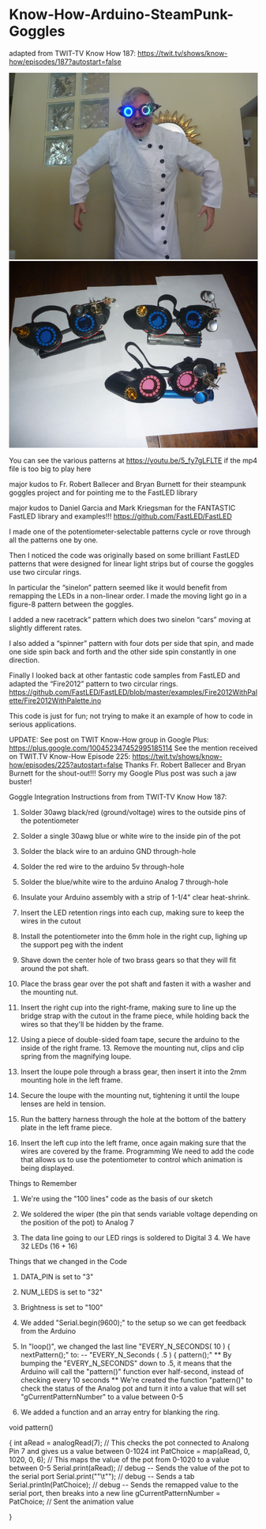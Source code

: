 # Know-How-Arduino-SteamPunk-Goggles

adapted from TWIT-TV Know How 187: https://twit.tv/shows/know-how/episodes/187?autostart=false

![alt text](https://github.com/Mark-MDO47/Know-How-Arduino-SteamPunk-Goggles/blob/master/images/IMG07529_madScience.png "Mad Science is improved when wearing steampunk goggles")
![alt text](https://github.com/Mark-MDO47/Know-How-Arduino-SteamPunk-Goggles/blob/master/images/IMG06760_3goggles.png "Built three steampunk goggles - two for friends")

You can see the various patterns at https://youtu.be/5_fy7gLFLTE if the mp4 file is too big to play here

major kudos to Fr. Robert Ballecer and Bryan Burnett for their steampunk goggles project and for pointing me to the FastLED library

major kudos to Daniel Garcia and Mark Kriegsman for the FANTASTIC FastLED library and examples!!!
https://github.com/FastLED/FastLED

I made one of the potentiometer-selectable patterns cycle or rove through all the patterns one by one.

Then I noticed the code was originally based on some brilliant FastLED patterns that were designed for linear light strips but of course the goggles use two circular rings.

In particular the “sinelon” pattern seemed like it would benefit from remapping the LEDs in a non-linear order. I made the moving light go in a figure-8 pattern between the goggles.

I added a new racetrack” pattern which does two sinelon “cars” moving at slightly different rates.

I also added a “spinner” pattern with four dots per side that spin, and made one side spin back and forth and the other side spin constantly in one direction.

Finally I looked back at other fantastic code samples from FastLED and adapted the “Fire2012” pattern to two circular rings.
https://github.com/FastLED/FastLED/blob/master/examples/Fire2012WithPalette/Fire2012WithPalette.ino

This code is just for fun; not trying to make it an example of how to code in serious applications.

UPDATE:
See post on TWIT Know-How group in Google Plus: https://plus.google.com/100452347452995185114
See the mention received on TWIT.TV Know-How Episode 225: https://twit.tv/shows/know-how/episodes/225?autostart=false
Thanks Fr. Robert Ballecer and Bryan Burnett for the shout-out!!! Sorry my Google Plus post was such a jaw buster!

Goggle Integration Instructions from from TWIT-TV Know How 187:

1. Solder 30awg black/red (ground/voltage) wires to the outside pins of the potentiometer

2. Solder a single 30awg blue or white wire to the inside pin of the pot

3. Solder the black wire to an arduino GND through-hole

4. Solder the red wire to the arduino 5v through-hole

5. Solder the blue/white wire to the arduino Analog 7 through-hole

6. Insulate your Arduino assembly with a strip of 1-1/4" clear heat-shrink.

7. Insert the LED retention rings into each cup, making sure to keep the wires in the cutout

8. Install the potentiometer into the 6mm hole in the right cup, lighing up the support peg with the indent

9. Shave down the center hole of two brass gears so that they will fit around the pot shaft.

10. Place the brass gear over the pot shaft and fasten it with a washer and the mounting nut.

11. Insert the right cup into the right-frame, making sure to line up the bridge strap with the cutout in the frame piece, while holding back the wires so that they'll be hidden by the frame.

12. Using a piece of double-sided foam tape, secure the arduino to the inside of the right frame. 13. Remove the mounting nut, clips and clip spring from the magnifying loupe.

13. Insert the loupe pole through a brass gear, then insert it into the 2mm mounting hole in the left frame.

14. Secure the loupe with the mounting nut, tightening it until the loupe lenses are held in tension.

15. Run the battery harness through the hole at the bottom of the battery plate in the left frame piece.

16. Insert the left cup into the left frame, once again making sure that the wires are covered by the frame. Programming We need to add the code that allows us to use the potentiometer to control which animation is being displayed.

 

Things to Remember

1. We're using the "100 lines" code as the basis of our sketch

2. We soldered the wiper (the pin that sends variable voltage depending on the position of the pot) to Analog 7

3. The data line going to our LED rings is soldered to Digital 3 4. We have 32 LEDs (16 + 16)

 

Things that we changed in the Code

1. DATA_PIN is set to "3"

2. NUM_LEDS is set to "32"

3. Brightness is set to "100"

4. We added "Serial.begin(9600);" to the setup so we can get feedback from the Arduino

5. In "loop()", we changed the last line "EVERY_N_SECONDS( 10 ) { nextPattern();" to: -- "EVERY_N_Seconds ( .5 ) { pattern();" ** By bumping the "EVERY_N_SECONDS" down to .5, it means that the Arduino will call the "pattern()" function ever half-second, instead of checking every 10 seconds ** We're created the function "pattern()" to check the status of the Analog pot and turn it into a value that will set "gCurrentPatternNumber" to a value between 0-5

6. We added a function and an array entry for blanking the ring.

void pattern()

{ int aRead = analogRead(7); // This checks the pot connected to Analong Pin 7 and gives us a value between 0-1024 int PatChoice = map(aRead, 0, 1020, 0, 6); // This maps the value of the pot from 0-1020 to a value between 0-5 Serial.print(aRead); // debug -- Sends the value of the pot to the serial port Serial.print(""\t""); // debug -- Sends a tab Serial.println(PatChoice); // debug -- Sends the remapped value to the serial port, then breaks into a new line gCurrentPatternNumber = PatChoice; // Sent the animation value

}

 
